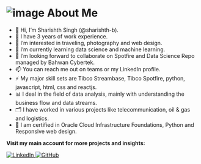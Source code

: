 # ![image](https://avatars.githubusercontent.com/u/44324361?s=48&v=4) About Me

- 👋 Hi, I’m Sharishth Singh (@sharishth-b).
- 💼 I have 3 years of work experience.
- 👀 I’m interested in traveling, photography and web design.
- 🌱 I’m currently learning data science and machine learning.
- 💞️ I’m looking forward to collaborate on Spotfire and Data Science Repo managed by Bahwan Cybertek.
- 📫 You can reach me out on teams or my LinkedIn profile.
- ⚡ My major skill sets are Tibco Streambase, Tibco Spotfire, python, javascript, html, css and reactjs.
- 📊 I deal in the field of data analysis, mainly with understanding the business flow and data streams.
- 🗂️ I have worked in various projects like telecommunication, oil & gas and logistics.
- 🏅 I am certified in Oracle Cloud Infrastructure Foundations, Python and Responsive web design.

**Visit my main account for more projects and insights:**

<a href="https://www.linkedin.com/in/sharishth-singh/"> ![LinkedIn](https://img.shields.io/badge/linkedin-%230077B5.svg?style=for-the-badge&logo=linkedin&logoColor=white) </a> <a href="https://github.com/Sharishth"> ![GitHub](https://img.shields.io/badge/github-%23121011.svg?style=for-the-badge&logo=github&logoColor=white) </a>


<!---
sharishth-b/sharishth-b is a ✨ special ✨ repository because its `README.md` (this file) appears on your GitHub profile.
You can click the Preview link to take a look at your changes.
--->

